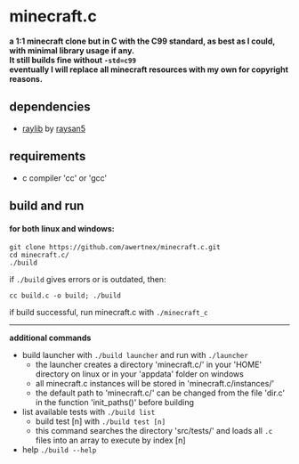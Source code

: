 # minecraft.c
**a 1:1 minecraft clone but in C with the C99 standard, as best as I could, with minimal library usage if any.\
It still builds fine without `-std=c99`\
eventually I will replace all minecraft resources with my own for copyright reasons.**

## dependencies
- [raylib](https://github.com/raysan5/raylib) by [raysan5](https://github.com/raysan5)

## requirements
- c compiler 'cc' or 'gcc'

## build and run
#### for both linux and windows:
```
git clone https://github.com/awertnex/minecraft.c.git
cd minecraft.c/
./build
```
if `./build` gives errors or is outdated, then:
```
cc build.c -o build; ./build
```
if build successful, run minecraft.c with `./minecraft_c`

- - - -
**additional commands**
- build launcher with `./build launcher` and run with `./launcher`
    - the launcher creates a directory 'minecraft.c/' in your 'HOME' directory on linux or in your 'appdata' folder on windows
    - all minecraft.c instances will be stored in 'minecraft.c/instances/'
    - the default path to 'minecraft.c/' can be changed from the file 'dir.c' in the function 'init_paths()' before building
- list available tests with `./build list`
    - build test [n] with `./build test [n]`
    - this command searches the directory 'src/tests/' and loads all `.c` files into an array to execute by index [n]
- help `./build --help`
